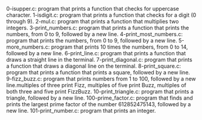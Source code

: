 0-isupper.c: program that prints a function that checks for uppercase character.
1-isdigit.c: program that prints a function that checks for a digit (0 through 9).
2-mul.c: program that prints  a function that multiplies two integers.
3-print_numbers.c: program that prints a function that prints the numbers, from 0 to 9, followed by a new line.
4-print_most_numbers.c: program that prints the numbers, from 0 to 9, followed by a new line.
5-more_numbers.c: program that prints 10 times the numbers, from 0 to 14, followed by a new line.
6-print_line.c: program that prints a function that draws a straight line in the terminal.
7-print_diagonal.c: program that prints a function that draws a diagonal line on the terminal.
8-print_square.c: program that prints a function that prints a square, followed by a new line.
9-fizz_buzz.c: program that prints numbers from 1 to 100, followed by a new line.multiples of three print Fizz, multiples of five print Buzz, multiples of both three and five print FizzBuzz.
10-print_triangle.c: program that prints a triangle, followed by a new line.
100-prime_factor.c: program that  finds and prints the largest prime factor of the number 612852475143, followed by a new line.
101-print_number.c: program that  prints an integer.
